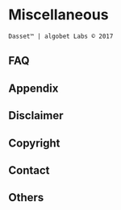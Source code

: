 # Miscellaneous
`Dasset™ | algobet Labs © 2017`

## FAQ

## Appendix

## Disclaimer

## Copyright

## Contact

## Others
